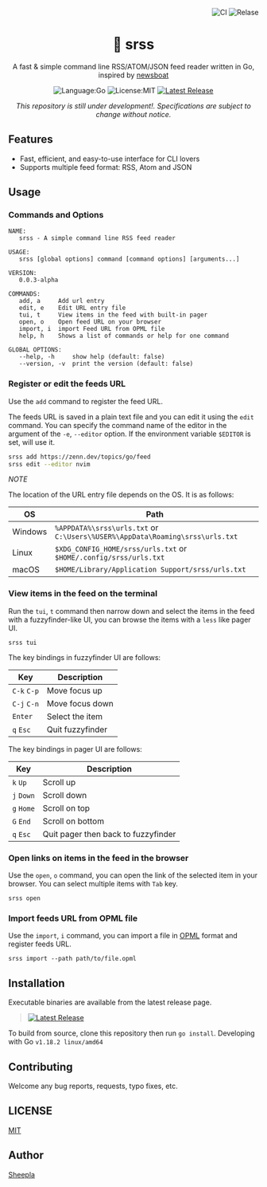 <div align="right">

![CI](https://github.com/sheepla/srss/actions/workflows/ci.yml/badge.svg)
![Relase](https://github.com/sheepla/srss/actions/workflows/release.yml/badge.svg)

</div>

<div align="center">

# 📘 srss

</div>

<div align="center">

A fast & simple command line RSS/ATOM/JSON feed reader written in Go, inspired by [newsboat](https://github.com/newsboat/newsboat)

![Language:Go](https://img.shields.io/static/v1?label=Language&message=Go&color=blue&style=flat-square)
![License:MIT](https://img.shields.io/static/v1?label=License&message=MIT&color=blue&style=flat-square)
[![Latest Release](https://img.shields.io/github/v/release/sheepla/srss?style=flat-square)](https://github.com/sheepla/srss/releases/latest)

*This repository is still under development!. Specifications are subject to change without notice.*

</div>

## Features

- Fast, efficient, and easy-to-use interface for CLI lovers
- Supports multiple feed format: RSS, Atom and JSON

## Usage

### Commands and Options

```
NAME:
   srss - A simple command line RSS feed reader

USAGE:
   srss [global options] command [command options] [arguments...]

VERSION:
   0.0.3-alpha

COMMANDS:
   add, a     Add url entry
   edit, e    Edit URL entry file
   tui, t     View items in the feed with built-in pager
   open, o    Open feed URL on your browser
   import, i  import Feed URL from OPML file
   help, h    Shows a list of commands or help for one command

GLOBAL OPTIONS:
   --help, -h     show help (default: false)
   --version, -v  print the version (default: false)
```

### Register or edit the feeds URL

Use the `add` command to register the feed URL.

The feeds URL is saved in a plain text file and you can edit it using the `edit` command.
You can specify the command name of the editor in the argument of the `-e`, `--editor` option.
If the environment variable `$EDITOR` is set, will use it.

```bash
srss add https://zenn.dev/topics/go/feed
srss edit --editor nvim
```

*NOTE*

The location of the URL entry file depends on the OS. It is as follows:

|OS     |Path                                                                        |
|-------|----------------------------------------------------------------------------|
|Windows|`%APPDATA%\srss\urls.txt` or `C:\Users\%USER%\AppData\Roaming\srss\urls.txt`|
|Linux  |`$XDG_CONFIG_HOME/srss/urls.txt` or `$HOME/.config/srss/urls.txt`           |
|macOS  |`$HOME/Library/Application Support/srss/urls.txt`                           |

### View items in the feed on the terminal

Run the `tui`, `t` command then narrow down and select the items in the feed with a fuzzyfinder-like UI,
you can browse the items with a `less` like pager UI.

```
srss tui
```

The key bindings in fuzzyfinder UI are follows:

|Key        |Description     |
|-----------|----------------|
|`C-k` `C-p`|Move focus up   |
|`C-j` `C-n`|Move focus down |
|`Enter`    |Select the item |
|`q` `Esc`  |Quit fuzzyfinder|

The key bindings in pager UI are follows:

|Key       |Description                        |
|----------|-----------------------------------|
|`k` `Up`  |Scroll up                          |
|`j` `Down`|Scroll down                        |
|`g` `Home`|Scroll on top                      |
|`G` `End` |Scroll on bottom                   |
|`q` `Esc` |Quit pager then back to fuzzyfinder|

### Open links on items in the feed in the browser

Use the `open`, `o` command, you can open the link of the selected item in your browser.
You can select multiple items with `Tab` key.

```
srss open
```

### Import feeds URL from OPML file

Use the `import`, `i` command, you can import a file in [OPML](https://en.wikipedia.org/wiki/OPML) format and register feeds URL.

```
srss import --path path/to/file.opml
```

## Installation

Executable binaries are available from the latest release page.

> [![Latest Release](https://img.shields.io/github/v/release/sheepla/srss?style=flat-square)](https://github.com/sheepla/srss/releases/latest)

To build from source, clone this repository then run `go install`. 
Developing with Go `v1.18.2 linux/amd64`

## Contributing

Welcome any bug reports, requests, typo fixes, etc.

## LICENSE

[MIT](./LICENSE)

## Author

[Sheepla](https://github.com/sheepla)


